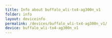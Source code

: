 ```yaml
---
title: Info about buffalo_wli-tx4-ag300n_v1
folder: info
layout: deviceinfo
permalink: /devices/buffalo_wli-tx4-ag300n_v1/
device: buffalo_wli-tx4-ag300n_v1
---
```

